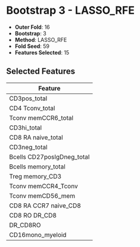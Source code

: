 # Bootstrap 3 - LASSO_RFE

- **Outer Fold**: 16
- **Bootstrap**: 3
- **Method**: LASSO_RFE
- **Fold Seed**: 59
- **Features Selected**: 15

## Selected Features

| Feature |
|---------|
| CD3pos_total |
| CD4 Tconv_total |
| Tconv memCCR6_total |
| CD3hi_total |
| CD8 RA naive_total |
| CD3neg_total |
| Bcells CD27posIgDneg_total |
| Bcells memory_total |
| Treg memory_CD3 |
| Tconv memCCR4_Tconv |
| Tconv memCD56_mem |
| CD8 RA CCR7 naive_CD8 |
| CD8 RO DR_CD8 |
| DR_CD8RO |
| CD16mono_myeloid |
